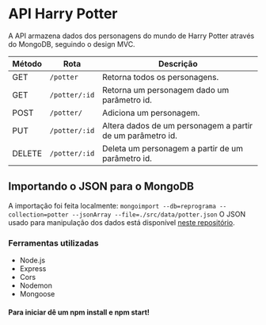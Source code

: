 # API Harry Potter

A API armazena dados dos personagens do mundo de Harry Potter através do MongoDB, seguindo o design MVC.

Método | Rota |	Descrição |
-----| ------- | --------- |
GET |`/potter` |	Retorna todos os personagens.
GET |`/potter/:id` |	Retorna um personagem dado um parâmetro id.
POST | `/potter/` |	Adiciona um personagem.
PUT | `/potter/:id` |	Altera dados de um personagem a partir de um parâmetro id.
DELETE | `/potter/:id` |	Deleta um personagem a partir de um parâmetro id.

## Importando o JSON para o MongoDB
A importação foi feita localmente:
`mongoimport --db=reprograma --collection=potter --jsonArray --file=./src/data/potter.json`
O JSON usado para manipulação dos dados está disponível [neste repositório](https://github.com/mrnpinheiro/api-mongodb-harrypotter/blob/master/src/data/potter.json).

### Ferramentas utilizadas

* Node.js
* Express
* Cors
* Nodemon
* Mongoose

#### Para iniciar dê um **npm install** e **npm start**!